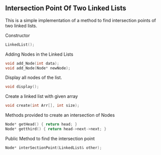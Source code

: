 ## Intersection Point Of Two Linked Lists

This is a simple implementation of a method to find intersection points of two linked lists. 



Constructor 

```c++
LinkedList();
```
Adding Nodes in the Linked Lists
```C++
void add_Node(int data);
void add_Node(Node* newNode);
```
Display all nodes of the list.
```c++
void display();
```
Create a linked list with given array
```c++
void create(int Arr[], int size);
```
Methods provided to create an intersection of Nodes
```c++
Node* getHead() { return head; }
Node* getthird() { return head->next->next; }
```
Public Method to find the intersection point
```c++
Node* interSectionPoint(LinkedList& other);
```
